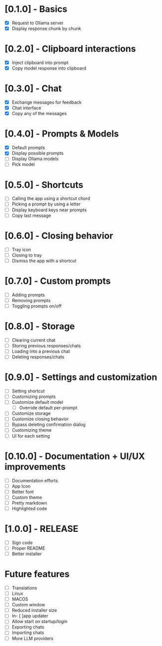 # [0.1.0] - Basics

- [x] Request to Ollama server
- [x] Display response chunk by chunk

# [0.2.0] - Clipboard interactions

- [x] Inject clipboard into prompt
- [x] Copy model response into clipboard

# [0.3.0] - Chat

- [x] Exchange messages for feedback
- [x] Chat interface
- [x] Copy any of the messages

# [0.4.0] - Prompts & Models

- [x] Default prompts
- [x] Display possible prompts
- [ ] Display Ollama models
- [ ] Pick model

# [0.5.0] - Shortcuts

- [ ] Calling the app using a shortcut chord
- [ ] Picking a prompt by using a letter
- [ ] Display keyboard keys near prompts
- [ ] Copy last message

# [0.6.0] - Closing behavior

- [ ] Tray icon
- [ ] Closing to tray
- [ ] Dismiss the app with a shortcut

# [0.7.0] - Custom prompts

- [ ] Adding prompts
- [ ] Removing prompts
- [ ] Toggling prompts on/off

# [0.8.0] - Storage

- [ ] Clearing current chat
- [ ] Storing previous responses/chats
- [ ] Loading into a previous chat
- [ ] Deleting responses/chats

# [0.9.0] - Settings and customization

- [ ] Setting shortcut
- [ ] Customizing prompts
- [ ] Customize default model
  - [ ] Override default per-prompt
- [ ] Customize storage
- [ ] Customize closing behavior
- [ ] Bypass deleting confirmation dialog
- [ ] Customizing theme
- [ ] UI for each setting

# [0.10.0] - Documentation + UI/UX improvements

- [ ] Documentation efforts
- [ ] App Icon
- [ ] Better font
- [ ] Custom theme
- [ ] Pretty markdown
- [ ] Highlighted code

# [1.0.0] - RELEASE

- [ ] Sign code
- [ ] Proper README
- [ ] Better installer

# Future features

- [ ] Translations
- [ ] Linux
- [ ] MACOS
- [ ] Custom window
- [ ] Reduced installer size
- [ ] In- [ ]app updater
- [ ] Allow start on startup/login
- [ ] Exporting chats
- [ ] Importing chats
- [ ] More LLM providers
